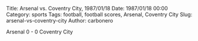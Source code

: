 Title: Arsenal vs. Coventry City, 1987/01/18
Date: 1987/01/18 00:00
Category: sports
Tags: football, football scores, Arsenal, Coventry City
Slug: arsenal-vs-coventry-city
Author: carbonero


Arsenal 0 - 0 Coventry City
